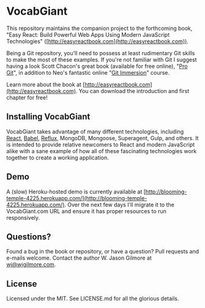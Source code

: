 # VocabGiant

This repository maintains the companion project to the forthcoming book, "Easy React: Build Powerful Web Apps Using Modern JavaScript Technologies" ([http://easyreactbook.com](http://easyreactbook.com)).

Being a Git repository, you'll need to possess at least rudimentary Git skills to make the most of these examples. If you're not familiar with Git I suggest having a look Scott Chacon's great book (available for free online), "[Pro Git](https://git-scm.com/book)", in addition to Neo's fantastic online "[Git Immersion](http://gitimmersion.com/)" course.

Learn more about the book at [http://easyreactbook.com](http://easyreactbook.com). You can download the introduction and first chapter for free!

## Installing VocabGiant

VocabGiant takes advantage of many different technologies, including [React](https://facebook.github.io/react/), [Babel](https://babeljs.io/), [Reflux](https://github.com/spoike/refluxjs), MongoDB, Mongoose, Superagent, Gulp, and others. It is intended to provide relative newcomers to React and modern JavaScript alike with a sane example of how all of these fascinating technologies work together to create a working application.

## Demo

A (slow) Heroku-hosted demo is currently available at [http://blooming-temple-4225.herokuapp.com/](http://blooming-temple-4225.herokuapp.com/). Over the next few days I'll migrate it to the VocabGiant.com URL and ensure it has proper resources to run responsively.

## Questions?

Found a bug in the book or repository, or have a question? Pull requests and e-mails welcome. Contact the author W. Jason Gilmore at wj@wjgilmore.com.

## License

Licensed under the MIT. See LICENSE.md for all the glorious details.
